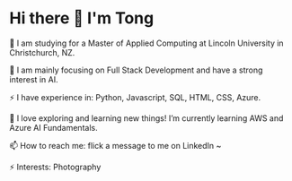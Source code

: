 # Hi there 👋 I'm Tong

🔭 I am studying for a Master of Applied Computing at Lincoln University in Christchurch, NZ.

🔧 I am mainly focusing on Full Stack Development and have a strong interest in AI.

⚡ I have experience in: Python, Javascript, SQL, HTML, CSS, Azure.

🌱 I love exploring and learning new things! I’m currently learning AWS and Azure AI Fundamentals.

📫 How to reach me: flick a message to me on LinkedIn ~

⚡ Interests: Photography
